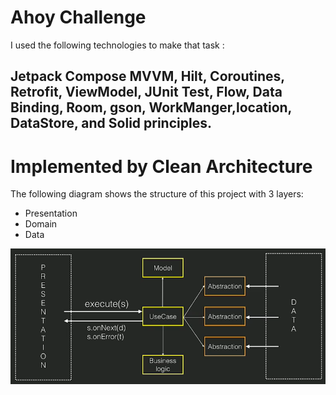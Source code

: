 # Ahoy Challenge
I used the following technologies to make that task :
## Jetpack Compose MVVM, Hilt, Coroutines, Retrofit, ViewModel, JUnit Test,  Flow, Data Binding, Room, gson, WorkManger,location, DataStore, and Solid principles.
# Implemented by Clean Architecture
The following diagram shows the structure of this project with 3 layers:
- Presentation
- Domain
- Data
  
![image](https://github.com/mohamedabdelziz82/AhoyChallenge/blob/main/diagram.png?raw=true)
